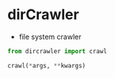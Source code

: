 # dirCrawler

* file system crawler
```python
from dircrawler import crawl

crawl(*args, **kwargs)
```